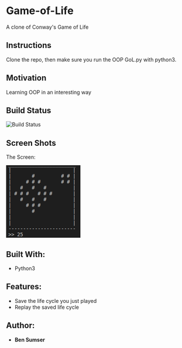 # Game-of-Life
A clone of Conway's Game of Life

## Instructions
Clone the repo, then make sure you run the OOP GoL.py with python3.

## Motivation
Learning OOP in an interesting way

## Build Status

![Build Status](https://travis-ci.org/thinkful-c11/book-thing.io.svg?branch=master)

## Screen Shots

The Screen:

![screen](screenshots/GoL.png)

## Built With:

* Python3

## Features:

* Save the life cycle you just played
* Replay the saved life cycle

## Author:

* **Ben Sumser**
